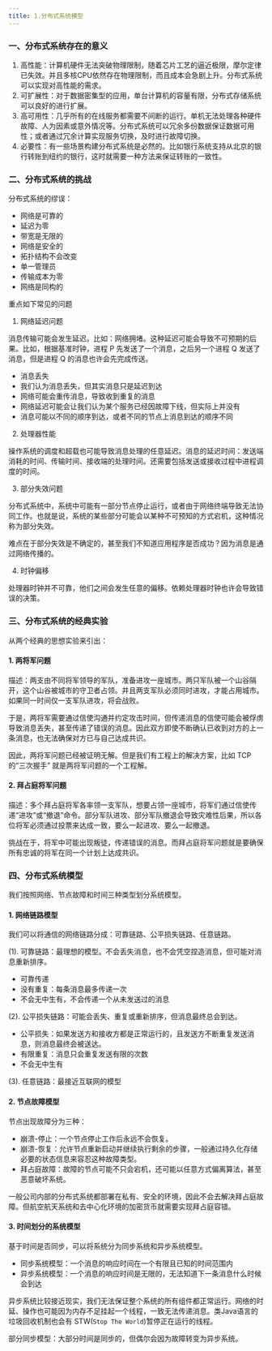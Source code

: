 ```yaml
---
title: 1.分布式系统模型
---
```


### 一、分布式系统存在的意义

1. 高性能：计算机硬件无法突破物理限制，随着芯片工艺的逼近极限，摩尔定律已失效。并且多核CPU依然存在物理限制，而且成本会急剧上升。分布式系统可以实现对高性能的需求。
2. 可扩展性：对于数据密集型的应用，单台计算机的容量有限，分布式存储系统可以良好的进行扩展。
3. 高可用性：几乎所有的在线服务都需要不间断的运行。单机无法处理各种硬件故障、人为因素或意外情况等。分布式系统可以冗余多份数据保证数据可用性；或者通过冗余计算实现服务切换，及时进行故障切换。
4. 必要性：有一些场景构建分布式系统是必然的。比如银行系统支持从北京的银行转账到纽约的银行，这时就需要一种方法来保证转账的一致性。

### 二、分布式系统的挑战

分布式系统的缪误：

- 网络是可靠的
- 延迟为零
- 带宽是无限的
- 网络是安全的
- 拓扑结构不会改变
- 单一管理员
- 传输成本为零
- 网络是同构的

重点如下常见的问题

1. 网络延迟问题

消息传输可能会发生延迟。比如：网络拥堵。这种延迟可能会导致不可预期的后果。比如，根据基准时钟，进程 P 先发送了一个消息，之后另一个进程 Q 发送了消息，但是进程 Q 的消息也许会先完成传送。

- 消息丢失
- 我们认为消息丢失，但其实消息只是延迟到达
- 网络可能会重传消息，导致收到重复的消息
- 网络延迟可能会让我们认为某个服务已经因故障下线，但实际上并没有
- 消息可能以不同的顺序到达，或者不同的节点上消息到达的顺序不同

2. 处理器性能

操作系统的调度和超载也可能导致消息处理的任意延迟。消息的延迟时间：发送端消耗的时间、传输时间、接收端的处理时间。还需要包括发送或接收过程中进程调度的时间。

3. 部分失效问题

分布式系统中，系统中可能有一部分节点停止运行，或者由于网络终端导致无法协同工作。也就是说，系统的某些部分可能会以某种不可预知的方式宕机，这种情况称为部分失效。

难点在于部分失效是不确定的，甚至我们不知道应用程序是否成功？因为消息是通过网络传播的。

4. 时钟偏移

处理器时钟并不可靠，他们之间会发生任意的偏移。依赖处理器时钟也许会导致错误的决策。

### 三、分布式系统的经典实验

从两个经典的思想实验来引出：

#### 1. 两将军问题

描述：两支由不同将军领导的军队，准备进攻一座城市。两只军队被一个山谷隔开，这个山谷被城市的守卫者占领。并且两支军队必须同时进攻，才能占用城市。如果同一时间仅一支军队进攻，将会战败。

于是，两将军需要通过信使沟通并约定攻击时间，但传递消息的信使可能会被俘虏导致消息丢失，甚至传递了错误的消息。因此双方即使不断确认已收到对方的上一条消息，也无法确保对方已与自己达成共识。

因此，两将军问题已经被证明无解。但是我们有工程上的解决方案，比如 TCP 的“三次握手” 就是两将军问题的一个工程解。

#### 2. 拜占庭将军问题

描述：多个拜占庭将军各率领一支军队，想要占领一座城市，将军们通过信使传递“进攻”或“撤退”命令。部分军队进攻、部分军队撤退会导致灾难性后果，所以各位将军必须通过投票来达成一致，要么一起进攻、要么一起撤退。

挑战在于，将军中可能出现叛徒，传递错误的消息。而拜占庭将军问题就是要确保所有忠诚的将军在同一个计划上达成共识。

### 四、分布式系统模型

我们按照网络、节点故障和时间三种类型划分系统模型。

#### 1. 网络链路模型

我们可以将通信的网络链路分成：可靠链路、公平损失链路、任意链路。

(1). 可靠链路：最理想的模型。不会丢失消息，也不会凭空捏造消息，但可能对消息重新排序。

- 可靠传递
- 没有重复：每条消息最多传递一次
- 不会无中生有，不会传递一个从未发送过的消息

(2). 公平损失链路：可能会丢失、重复或重新排序，但消息最终总会到达。

- 公平损失：如果发送方和接收方都是正常运行的，且发送方不断重复发送消息，则消息最终会被送达。
- 有限重复：消息只会重复发送有限的次数
- 不会无中生有

(3). 任意链路：最接近互联网的模型

#### 2. 节点故障模型

节点出现故障分为三种：

- 崩溃-停止：一个节点停止工作后永远不会恢复。
- 崩溃-恢复：允许节点重新启动并继续执行剩余的步骤，一般通过持久化存储必要的状态信息来容忍这种故障类型。
- 拜占庭故障：故障的节点可能不只会宕机，还可能以任意方式偏离算法，甚至恶意破坏系统。

一般公司内部的分布式系统都部署在私有、安全的环境，因此不会去解决拜占庭故障。但航空航天系统和去中心化环境的加密货币就需要实现拜占庭容错。

#### 3. 时间划分的系统模型

基于时间是否同步，可以将系统分为同步系统和异步系统模型。

- 同步系统模型：一个消息的响应时间在一个有限且已知的时间范围内
- 异步系统模型：一个消息的响应时间是无限的，无法知道下一条消息什么时候会到达

异步系统比较接近现实，我们无法保证整个系统的所有组件都正常运行。网络的时延、操作也可能因为内存不足挂起一个线程，一致无法传递消息。类Java语言的垃圾回收机制也会有 STW(`Stop The World`)暂停正在运行的线程。

部分同步模型：大部分时间是同步的，但偶尔会因为故障转变为异步系统。
